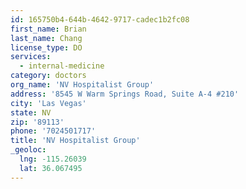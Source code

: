 ```yaml
---
id: 165750b4-644b-4642-9717-cadec1b2fc08
first_name: Brian
last_name: Chang
license_type: DO
services:
  - internal-medicine
category: doctors
org_name: 'NV Hospitalist Group'
address: '8545 W Warm Springs Road, Suite A-4 #210'
city: 'Las Vegas'
state: NV
zip: '89113'
phone: '7024501717'
title: 'NV Hospitalist Group'
_geoloc:
  lng: -115.26039
  lat: 36.067495
---
```

